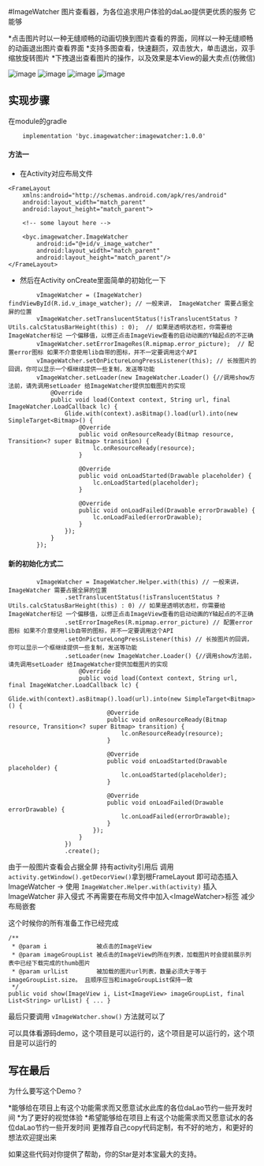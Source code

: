 #ImageWatcher
图片查看器，为各位追求用户体验的daLao提供更优质的服务
它能够

*点击图片时以一种无缝顺畅的动画切换到图片查看的界面，同样以一种无缝顺畅的动画退出图片查看界面
*支持多图查看，快速翻页，双击放大，单击退出，双手缩放旋转图片
*下拽退出查看图片的操作，以及效果是本View的最大卖点(仿微信)

![image](https://github.com/byc4426/ImageWatcher/tree/master/previews/111.gif)
![image](https://github.com/byc4426/ImageWatcher/tree/master/previews/222.gif)
![image](https://github.com/byc4426/ImageWatcher/tree/master/previews/333.gif)
![image](https://github.com/byc4426/ImageWatcher/tree/master/previews/444.gif)



## 实现步骤

在module的gradle
```
    implementation 'byc.imagewatcher:imagewatcher:1.0.0'
```

#### 方法一
* 在Activity对应布局文件
```
<FrameLayout
    xmlns:android="http://schemas.android.com/apk/res/android"
    android:layout_width="match_parent"
    android:layout_height="match_parent">

    <!-- some layout here -->

    <byc.imagewatcher.ImageWatcher
        android:id="@+id/v_image_watcher"
        android:layout_width="match_parent"
        android:layout_height="match_parent"/>
</FrameLayout>
```

* 然后在Activity onCreate里面简单的初始化一下

```
        vImageWatcher = (ImageWatcher) findViewById(R.id.v_image_watcher); // 一般来讲， ImageWatcher 需要占据全屏的位置
        vImageWatcher.setTranslucentStatus(!isTranslucentStatus ? Utils.calcStatusBarHeight(this) : 0);  // 如果是透明状态栏，你需要给ImageWatcher标记 一个偏移值，以修正点击ImageView查看的启动动画的Y轴起点的不正确
        vImageWatcher.setErrorImageRes(R.mipmap.error_picture);  // 配置error图标 如果不介意使用lib自带的图标，并不一定要调用这个API
        vImageWatcher.setOnPictureLongPressListener(this); // 长按图片的回调，你可以显示一个框继续提供一些复制，发送等功能
        vImageWatcher.setLoader(new ImageWatcher.Loader() {//调用show方法前，请先调用setLoader 给ImageWatcher提供加载图片的实现
            @Override
            public void load(Context context, String url, final ImageWatcher.LoadCallback lc) {
                Glide.with(context).asBitmap().load(url).into(new SimpleTarget<Bitmap>() {
                    @Override
                    public void onResourceReady(Bitmap resource, Transition<? super Bitmap> transition) {
                        lc.onResourceReady(resource);
                    }

                    @Override
                    public void onLoadStarted(Drawable placeholder) {
                        lc.onLoadStarted(placeholder);
                    }

                    @Override
                    public void onLoadFailed(Drawable errorDrawable) {
                        lc.onLoadFailed(errorDrawable);
                    }
                });
            }
        });
```

#### 新的初始化方式二
```
        vImageWatcher = ImageWatcher.Helper.with(this) // 一般来讲， ImageWatcher 需要占据全屏的位置
                .setTranslucentStatus(!isTranslucentStatus ? Utils.calcStatusBarHeight(this) : 0) // 如果是透明状态栏，你需要给ImageWatcher标记 一个偏移值，以修正点击ImageView查看的启动动画的Y轴起点的不正确
                .setErrorImageRes(R.mipmap.error_picture) // 配置error图标 如果不介意使用lib自带的图标，并不一定要调用这个API
                .setOnPictureLongPressListener(this) // 长按图片的回调，你可以显示一个框继续提供一些复制，发送等功能
                .setLoader(new ImageWatcher.Loader() {//调用show方法前，请先调用setLoader 给ImageWatcher提供加载图片的实现
                    @Override
                    public void load(Context context, String url, final ImageWatcher.LoadCallback lc) {
                        Glide.with(context).asBitmap().load(url).into(new SimpleTarget<Bitmap>() {
                            @Override
                            public void onResourceReady(Bitmap resource, Transition<? super Bitmap> transition) {
                                lc.onResourceReady(resource);
                            }

                            @Override
                            public void onLoadStarted(Drawable placeholder) {
                                lc.onLoadStarted(placeholder);
                            }

                            @Override
                            public void onLoadFailed(Drawable errorDrawable) {
                                lc.onLoadFailed(errorDrawable);
                            }
                        });
                    }
                })
                .create();
```

由于一般图片查看会占据全屏
持有activity引用后 调用`activity.getWindow().getDecorView()`拿到根FrameLayout
即可动态插入ImageWatcher -> 使用 `ImageWatcher.Helper.with(activity)` 插入ImageWatcher
非入侵式 不再需要在布局文件中加入&lt;ImageWatcher&gt;标签 减少布局嵌套


这个时候你的所有准备工作已经完成
```
/**
 * @param i              被点击的ImageView
 * @param imageGroupList 被点击的ImageView的所在列表，加载图片时会提前展示列表中已经下载完成的thumb图片
 * @param urlList        被加载的图片url列表，数量必须大于等于 imageGroupList.size。 且顺序应当和imageGroupList保持一致
 */
public void show(ImageView i, List<ImageView> imageGroupList, final List<String> urlList) { ... }
```

最后只要调用 `vImageWatcher.show()` 方法就可以了

可以具体看源码demo，这个项目是可以运行的，这个项目是可以运行的，这个项目是可以运行的


## 写在最后
为什么要写这个Demo？

*能够给在项目上有这个功能需求而又愿意试水此库的各位daLao节约一些开发时间
*为了更好的视觉体验
*希望能够给在项目上有这个功能需求而又愿意试水的各位daLao节约一些开发时间
更推荐自己copy代码定制，有不好的地方，和更好的想法欢迎提出来

如果这些代码对你提供了帮助，你的Star是对本宝最大的支持。
